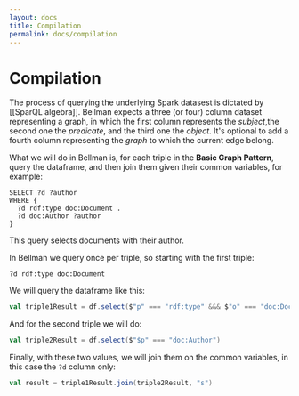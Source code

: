```yaml
---
layout: docs
title: Compilation
permalink: docs/compilation
---
```


# Compilation

The process of querying the underlying Spark datasest is dictated by [[SparQL algebra]].  Bellman expects a three (or four) column dataset representing a graph, in which the first column represents the _subject_,the second one the _predicate_, and the third one the _object_. It's optional to add a fourth column representing the _graph_ to which the current edge belong.

What we will do in Bellman is, for each triple in the **Basic Graph Pattern**, query the dataframe, and then join them given their common variables, for example:

```sparql
SELECT ?d ?author
WHERE {
  ?d rdf:type doc:Document .
  ?d doc:Author ?author
}
```

This query selects documents with their author.

In Bellman we query once per triple, so starting with the first triple:

```sparql
?d rdf:type doc:Document
```

We will query the dataframe like this:

```scala
val triple1Result = df.select($"p" === "rdf:type" &&& $"o" === "doc:Document")
```

And for the second triple we  will do:

```scala
val triple2Result = df.select($"$p" === "doc:Author")
```

Finally, with these two values, we will join them on the common variables, in this case the `?d` column only:

```scala
val result = triple1Result.join(triple2Result, "s")
```
